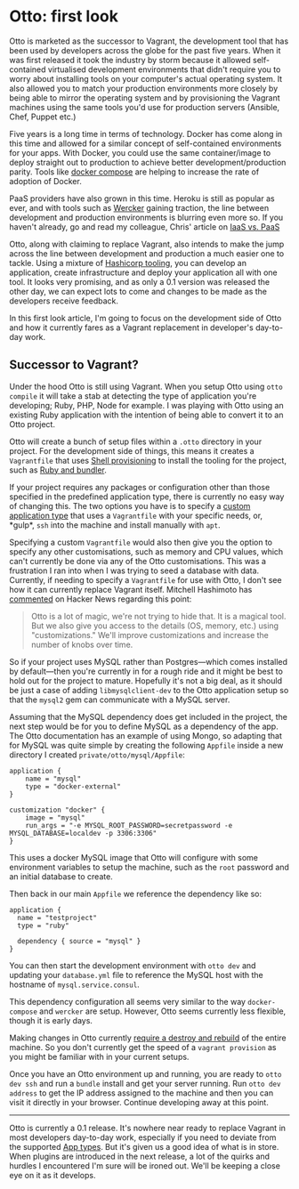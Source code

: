 # Otto: first look

Otto is marketed as the successor to Vagrant, the development tool that has been used by developers across the globe for the past five years. When it was first released it took the industry by storm because it allowed self-contained virtualised development environments that didn't require you to worry about installing tools on your computer's actual operating system. It also allowed you to match your production environments more closely by being able to mirror the operating system and by provisioning the Vagrant machines using the same tools you'd use for production servers (Ansible, Chef, Puppet etc.)

Five years is a long time in terms of technology. Docker has come along in this time and allowed for a similar concept of self-contained environments for your apps. With Docker, you could use the same container/image to deploy straight out to production to achieve better development/production parity. Tools like [docker compose](https://docs.docker.com/compose/) are helping to increase the rate of adoption of Docker.

PaaS providers have also grown in this time. Heroku is still as popular as ever, and with tools such as [Wercker](http://wercker.com/) gaining traction, the line between development and production environments is blurring even more so. If you haven't already, go and read my colleague, Chris' article on [IaaS vs. PaaS](https://www.madetech.com/blog/iaas-vs-paas-what-weve-learned)

Otto, along with claiming to replace Vagrant, also intends to make the jump across the line between development and production a much easier one to tackle. Using a mixture of [Hashicorp tooling](https://ottoproject.io/intro/index.html), you can develop an application, create infrastructure and deploy your application all with one tool. It looks very promising, and as only a 0.1 version was released the other day, we can expect lots to come and changes to be made as the developers receive feedback.

In this first look article, I'm going to focus on the development side of Otto and how it currently fares as a Vagrant replacement in developer's day-to-day work.

## Successor to Vagrant?

Under the hood Otto is still using Vagrant. When you setup Otto using `otto compile` it will take a stab at detecting the type of application you're developing; Ruby, PHP, Node for example. I was playing with Otto using an existing Ruby application with the intention of being able to convert it to an Otto project.

Otto will create a bunch of setup files within a `.otto` directory in your project. For the development side of things, this means it creates a `Vagrantfile` that uses [Shell provisioning](https://github.com/hashicorp/otto/blob/master/builtin/app/ruby/data/common/dev/Vagrantfile.tpl) to install the tooling for the project, such as [Ruby and bundler](https://ottoproject.io/docs/apps/ruby/dev.html).

If your project requires any packages or configuration other than those specified in the predefined application type, there is currently no easy way of changing this. The two options you have is to specify a [custom application type](https://ottoproject.io/docs/apps/custom/index.html) that uses a `Vagrantfile` with your specific needs, or, \*gulp\*, `ssh` into the machine and install manually with `apt`.

Specifying a custom `Vagrantfile` would also then give you the option to specify any other customisations, such as memory and CPU values, which can't currently be done via any of the Otto customisations. This was a frustration I ran into when I was trying to seed a database with data. Currently, if needing to specify a `Vagrantfile` for use with Otto, I don't see how it can currently replace Vagrant itself. Mitchell Hashimoto has [commented](https://news.ycombinator.com/item?id=10292417) on Hacker News regarding this point:

> Otto is a lot of magic, we're not trying to hide that. It is a magical tool. But we also give you access to the details (OS, memory, etc.) using "customizations." We'll improve customizations and increase the number of knobs over time.

So if your project uses MySQL rather than Postgres—which comes installed by default—then you're currently in for a rough ride and it might be best to hold out for the project to mature. Hopefully it's not a big deal, as it should be just a case of adding `libmysqlclient-dev` to the Otto application setup so that the `mysql2` gem can communicate with a MySQL server.

Assuming that the MySQL dependency does get included in the project, the next step would be for you to define MySQL as a dependency of the app. The Otto documentation has an example of using Mongo, so adapting that for MySQL was quite simple by creating the following `Appfile` inside a new directory I created `private/otto/mysql/Appfile`:

```
application {
    name = "mysql"
    type = "docker-external"
}

customization "docker" {
    image = "mysql"
    run_args = "-e MYSQL_ROOT_PASSWORD=secretpassword -e MYSQL_DATABASE=localdev -p 3306:3306"
}
```

This uses a docker MySQL image that Otto will configure with some environment variables to setup the machine, such as the `root` password and an initial database to create.

Then back in our main `Appfile` we reference the dependency like so:

```
application {
  name = "testproject"
  type = "ruby"

  dependency { source = "mysql" }
}
```

You can then start the development environment with `otto dev` and updating your `database.yml` file to reference the MySQL host with the hostname of `mysql.service.consul`.

This dependency configuration all seems very similar to the way `docker-compose` and `wercker` are setup. However, Otto seems currently less flexible, though it is early days.

Making changes in Otto currently [require a destroy and rebuild](https://ottoproject.io/intro/getting-started/customization.html
) of the entire machine. So you don't currently get the speed of a `vagrant provision` as you might be familiar with in your current setups.

Once you have an Otto environment up and running, you are ready to `otto dev ssh` and run a `bundle` install and get your server running. Run `otto dev address` to get the IP address assigned to the machine and then you can visit it directly in your browser. Continue developing away at this point.

***

Otto is currently a 0.1 release. It's nowhere near ready to replace Vagrant in most developers day-to-day work, especially if you need to deviate from the supported [App types](https://ottoproject.io/docs/apps/index.html). But it's given us a good idea of what is in store. When plugins are introduced in the next release, a lot of the quirks and hurdles I encountered I'm sure will be ironed out. We'll be keeping a close eye on it as it develops.

